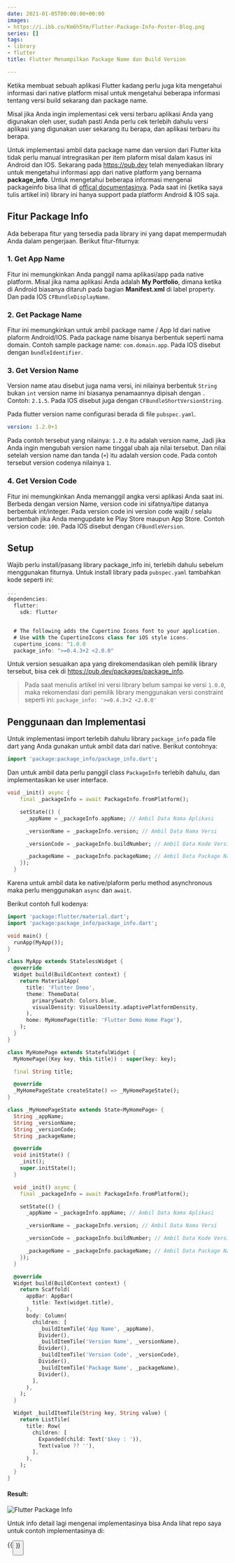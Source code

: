 ```yaml
---
date: 2021-01-05T00:00:00+00:00
images:
- https://i.ibb.co/Km6h5Ym/Flutter-Package-Info-Poster-Blog.png
series: []
tags:
- library
- flutter
title: Flutter Menampilkan Package Name dan Build Version

---
```

Ketika membuat sebuah aplikasi Flutter kadang perlu juga kita mengetahui informasi dari native platform misal untuk mengetahui beberapa informasi tentang versi build sekarang dan package name.

Misal jika Anda ingin implementasi cek versi terbaru aplikasi Anda yang digunakan oleh user, sudah pasti Anda perlu cek terlebih dahulu versi aplikasi yang digunakan user sekarang itu berapa, dan aplikasi terbaru itu berapa.

Untuk implementasi ambil data package name dan version dari Flutter kita tidak perlu manual intregrasikan per item plaform misal dalam kasus ini Android dan IOS. Sekarang pada https://pub.dev telah menyediakan library untuk mengetahui informasi app dari native platform yang bernama **package_info**. Untuk mengetahui beberapa informasi mengenai packageinfo bisa lihat di [offical documentasinya](https://pub.dev/packages/package_info). Pada saat ini (ketika saya tulis artikel ini) library ini hanya support pada platform Android & IOS saja.

## Fitur Package Info

Ada beberapa fitur yang tersedia pada library ini yang dapat mempermudah Anda dalam pengerjaan. Berikut fitur-fiturnya:

### 1. Get App Name

Fitur ini memungkinkan Anda panggil nama aplikasi/app pada native platform. Misal jika nama aplikasi Anda adalah **My Portfolio**, dimana ketika di Android biasanya ditaruh pada bagian **Manifest.xml** di label property. Dan pada IOS `CFBundleDisplayName`.

### 2. Get Package Name

Fitur ini memungkinkan untuk ambil package name / App Id dari native plaform Android/IOS. Pada package name bisanya berbentuk seperti nama domain. Contoh sample package name: `com.domain.app`. Pada IOS disebut dengan `bundleIdentifier`.

### 3. Get Version Name

Version name atau disebut juga nama versi, ini nilainya berbentuk `String` bukan `int` version name ini biasanya penamaannya dipisah dengan `.` Contoh: `2.1.5`. Pada IOS disebut juga dengan `CFBundleShortVersionString`.

Pada flutter version name configurasi berada di file `pubspec.yaml`.

```yaml
version: 1.2.0+1
```

Pada contoh tersebut yang nilainya: `1.2.0` itu adalah version name, Jadi jika Anda ingin mengubah version name tinggal ubah aja nilai tersebut. Dan nilai setelah version name dan tanda (`+`) itu adalah version code. Pada contoh tersebut version codenya nilainya `1`.

### 4. Get Version Code

Fitur ini memungkinkan Anda memanggil angka versi aplikasi Anda saat ini. Berbeda dengan version Name, version code ini sifatnya/tipe datanya berbentuk int/integer. Pada version code ini version code wajib / selalu bertambah jika Anda mengupdate ke Play Store maupun App Store. Contoh version code: `100`. Pada IOS disebut dengan `CFBundleVersion`.

## Setup

Wajib perlu install/pasang library package_info ini, terlebih dahulu sebelum menggunakan fiturnya. Untuk install library pada `pubspec.yaml` tambahkan kode seperti ini:

```dart {hl_lines=[10]}
...
dependencies:
  flutter:
    sdk: flutter


  # The following adds the Cupertino Icons font to your application.
  # Use with the CupertinoIcons class for iOS style icons.
  cupertino_icons: ^1.0.0
  package_info: ">=0.4.3+2 <2.0.0"
```

Untuk version sesuaikan apa yang direkomendasikan oleh pemilik library tersebut, bisa cek di https://pub.dev/packages/package_info.

> Pada saat menulis artikel ini versi library belum sampai ke versi `1.0.0`, maka rekomendasi dari pemilik library menggunakan versi constraint seperti ini: `package_info: '>=0.4.3+2 <2.0.0'`

## Penggunaan dan Implementasi

Untuk implementasi import terlebih dahulu library `package_info` pada file dart yang Anda gunakan untuk ambil data dari native. Berikut contohnya:

```dart
import 'package:package_info/package_info.dart';
```

Dan untuk ambil data perlu panggil class `PackageInfo` terlebih dahulu, dan implementasikan ke user interface.

```dart
void _init() async {
    final _packageInfo = await PackageInfo.fromPlatform();

    setState(() {
      _appName = _packageInfo.appName; // Ambil Data Nama Aplikasi

      _versionName = _packageInfo.version; // Ambil Data Nama Versi

      _versionCode = _packageInfo.buildNumber; // Ambil Data Kode Versi

      _packageName = _packageInfo.packageName; // Ambil Data Package Name
    });
  }
```

Karena untuk ambil data ke native/plaform perlu method asynchronous maka perlu menggunakan `async` dan `await`.

Berikut contoh full kodenya:

```dart
import 'package:flutter/material.dart';
import 'package:package_info/package_info.dart';

void main() {
  runApp(MyApp());
}

class MyApp extends StatelessWidget {
  @override
  Widget build(BuildContext context) {
    return MaterialApp(
      title: 'Flutter Demo',
      theme: ThemeData(
        primarySwatch: Colors.blue,
        visualDensity: VisualDensity.adaptivePlatformDensity,
      ),
      home: MyHomePage(title: 'Flutter Demo Home Page'),
    );
  }
}

class MyHomePage extends StatefulWidget {
  MyHomePage({Key key, this.title}) : super(key: key);

  final String title;

  @override
  _MyHomePageState createState() => _MyHomePageState();
}

class _MyHomePageState extends State<MyHomePage> {
  String _appName;
  String _versionName;
  String _versionCode;
  String _packageName;

  @override
  void initState() {
    _init();
    super.initState();
  }

  void _init() async {
    final _packageInfo = await PackageInfo.fromPlatform();

    setState(() {
      _appName = _packageInfo.appName; // Ambil Data Nama Aplikasi

      _versionName = _packageInfo.version; // Ambil Data Nama Versi

      _versionCode = _packageInfo.buildNumber; // Ambil Data Kode Versi

      _packageName = _packageInfo.packageName; // Ambil Data Package Name
    });
  }

  @override
  Widget build(BuildContext context) {
    return Scaffold(
      appBar: AppBar(
        title: Text(widget.title),
      ),
      body: Column(
        children: [
          _buildItemTile('App Name', _appName),
          Divider(),
          _buildItemTile('Version Name', _versionName),
          Divider(),
          _buildItemTile('Version Code', _versionCode),
          Divider(),
          _buildItemTile('Package Name', _packageName),
          Divider(),
        ],
      ),
    );
  }

  Widget _buildItemTile(String key, String value) {
    return ListTile(
      title: Row(
        children: [
          Expanded(child: Text('$key : ')),
          Text(value ?? ''),
        ],
      ),
    );
  }
}
```

#### Result:

![Flutter Package Info](https://i.ibb.co/P4HJyHG/Flutter-package-info.png)

Untuk info detail lagi mengenai implementasinya bisa Anda lihat repo saya untuk contoh implementasinya di:

{{<button url="https://github.com/wisnuwiry/flutter-tutorial/tree/main/01.native_info"  text="Github">}}